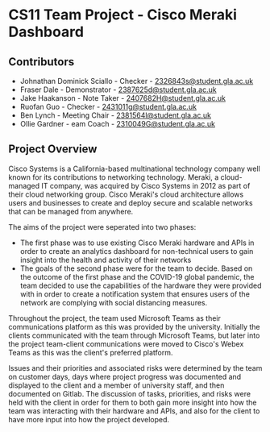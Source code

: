 # CS11 Team Project - Cisco Meraki Dashboard
## Contributors
- Johnathan Dominick Sciallo    - Checker           - 2326843s@student.gla.ac.uk  
- Fraser Dale                   - Demonstrator      - 2387625d@student.gla.ac.uk  
- Jake Haakanson                - Note Taker        - 2407682H@student.gla.ac.uk  
- Ruofan Guo                    - Checker           - 2431011g@student.gla.ac.uk
- Ben Lynch                     - Meeting Chair     - 2381564l@student.gla.ac.uk
- Ollie Gardner                 - eam Coach         - 2310049G@student.gla.ac.uk

## Project Overview
Cisco Systems is a California-based multinational technology company well known for its contributions to networking technology. Meraki, a cloud-managed IT company, was acquired by Cisco Systems in 2012 as part of their cloud networking group. Cisco Meraki's cloud architecture allows users and businesses to create and deploy secure and scalable networks that can be managed from anywhere.

The aims of the project were seperated into two phases:
- The first phase was to use existing Cisco Meraki hardware and APIs in order to create an analytics dashboard for non-technical users to gain insight into the health and activity of their networks
- The goals of the second phase were for the team to decide. Based on the outcome of the first phase and the COVID-19 global pandemic, the team decided to use the capabilities of the hardware they were provided with in order to create a notification system that ensures users of the network are complying with social distancing measures.

Throughout the project, the team used Microsoft Teams as their communications platform as this was provided by the university. Initially the clients communicated with the team through Microsoft Teams, but later into the project team-client communications were moved to Cisco's Webex Teams as this was the client's preferred platform.

Issues and their priorities and associated risks were determined by the team on customer days, days where project progress was documented and displayed to the client and a member of university staff, and then documented on Gitlab. The discussion of tasks, priorities, and risks were held with the client in order for them to both gain more insight into how the team was interacting with their hardware and APIs, and also for the client to have more input into how the project developed.
